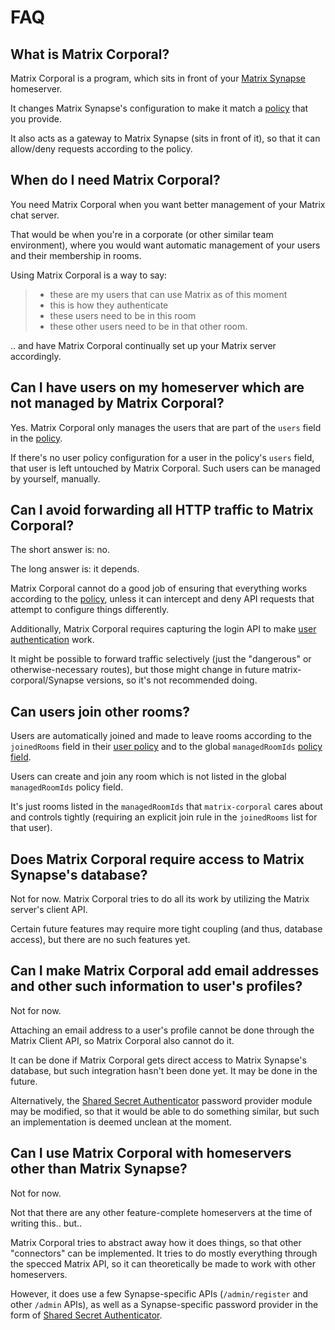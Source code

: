 # FAQ

## What is Matrix Corporal?

Matrix Corporal is a program, which sits in front of your [Matrix Synapse](https://github.com/matrix-org/synapse) homeserver.

It changes Matrix Synapse's configuration to make it match a [policy](policy.md) that you provide.

It also acts as a gateway to Matrix Synapse (sits in front of it), so that it can allow/deny requests according to the policy.


## When do I need Matrix Corporal?

You need Matrix Corporal when you want better management of your Matrix chat server.

That would be when you're in a corporate (or other similar team environment), where you would want automatic management of your users and their membership in rooms.

Using Matrix Corporal is a way to say:

> - these are my users that can use Matrix as of this moment
> - this is how they authenticate
> - these users need to be in this room
> - these other users need to be in that other room.

.. and have Matrix Corporal continually set up your Matrix server accordingly.


## Can I have users on my homeserver which are not managed by Matrix Corporal?

Yes. Matrix Corporal only manages the users that are part of the `users` field in the [policy](policy.md).

If there's no user policy configuration for a user in the policy's `users` field, that user is left untouched by Matrix Corporal. Such users can be managed by yourself, manually.


## Can I avoid forwarding all HTTP traffic to Matrix Corporal?

The short answer is: no.

The long answer is: it depends.

Matrix Corporal cannot do a good job of ensuring that everything works according to the [policy](policy.md), unless it can intercept and deny API requests that attempt to configure things differently.

Additionally, Matrix Corporal requires capturing the login API to make [user authentication](user-authentication.md) work.

It might be possible to forward traffic selectively (just the "dangerous" or otherwise-necessary routes), but those might change in future matrix-corporal/Synapse versions, so it's not recommended doing.


## Can users join other rooms?

Users are automatically joined and made to leave rooms according to the `joinedRooms` field in their [user policy](policy.md#user-policy-fields) and to the global `managedRoomIds` [policy field](policy.md#fields).

Users can create and join any room which is not listed in the global `managedRoomIds` policy field.

It's just rooms listed in the `managedRoomIds` that `matrix-corporal` cares about and controls tightly (requiring an explicit join rule in the `joinedRooms` list for that user).


## Does Matrix Corporal require access to Matrix Synapse's database?

Not for now.
Matrix Corporal tries to do all its work by utilizing the Matrix server's client API.

Certain future features may require more tight coupling (and thus, database access), but there are no such features yet.


## Can I make Matrix Corporal add email addresses and other such information to user's profiles?

Not for now.

Attaching an email address to a user's profile cannot be done through the Matrix Client API, so Matrix Corporal also cannot do it.

It can be done if Matrix Corporal gets direct access to Matrix Synapse's database, but such integration hasn't been done yet. It may be done in the future.

Alternatively, the [Shared Secret Authenticator](https://github.com/devture/matrix-synapse-shared-secret-auth) password provider module may be modified, so that it would be able to do something similar, but such an implementation is deemed unclean at the moment.


## Can I use Matrix Corporal with homeservers other than Matrix Synapse?

Not for now.

Not that there are any other feature-complete homeservers at the time of writing this.. but..

Matrix Corporal tries to abstract away how it does things, so that other "connectors" can be implemented.
It tries to do mostly everything through the specced Matrix API, so it can theoretically be made to work with other homeservers.

However, it does use a few Synapse-specific APIs (`/admin/register` and other `/admin` APIs), as well as a Synapse-specific password provider in the form of [Shared Secret Authenticator](https://github.com/devture/matrix-synapse-shared-secret-auth).
